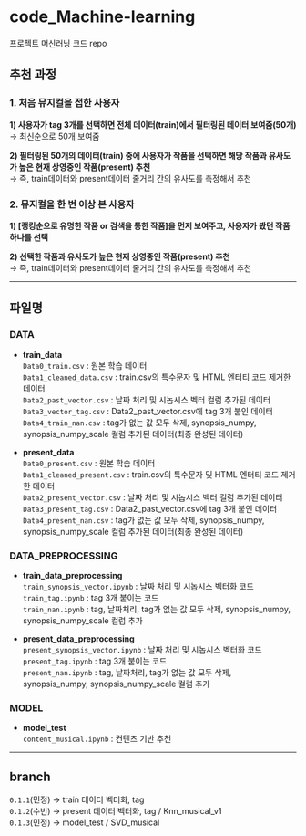 # code_Machine-learning
프로젝트 머신러닝 코드 repo

## 추천 과정
### 1. 처음 뮤지컬을 접한 사용자
**1) 사용자가 tag 3개를 선택하면 전체 데이터(train)에서 필터링된 데이터 보여줌(50개)**\
→ 최신순으로 50개 보여줌

**2) 필터링된 50개의 데이터(train) 중에 사용자가 작품을 선택하면 해당 작품과 유사도가 높은 현재 상영중인 작품(present) 추천**\
→ 즉, train데이터와 present데이터 줄거리 간의 유사도를 측정해서 추천

### 2. 뮤지컬을 한 번 이상 본 사용자
**1) [랭킹순으로 유명한 작품 or 검색을 통한 작품]을 먼저 보여주고, 사용자가 봤던 작품 하나를 선택**

**2) 선택한 작품과 유사도가 높은 현재 상영중인 작품(present) 추천**\
→ 즉, train데이터와 present데이터 줄거리 간의 유사도를 측정해서 추천

----
## 파일명
### DATA
- **train_data**\
`Data0_train.csv` : 원본 학습 데이터\
`Data1_cleaned_data.csv` : train.csv의 특수문자 및 HTML 엔터티 코드 제거한 데이터\
`Data2_past_vector.csv` : 날짜 처리 및 시놉시스 벡터 컬럼 추가된 데이터\
`Data3_vector_tag.csv` : Data2_past_vector.csv에 tag 3개 붙인 데이터\
`Data4_train_nan.csv` :  tag가 없는 값 모두 삭제, synopsis_numpy, synopsis_numpy_scale 컬럼 추가된 데이터(최종 완성된 데이터)

- **present_data**\
`Data0_present.csv` : 원본 학습 데이터\
`Data1_cleaned_present.csv` : train.csv의 특수문자 및 HTML 엔터티 코드 제거한 데이터\
`Data2_present_vector.csv` : 날짜 처리 및 시놉시스 벡터 컬럼 추가된 데이터\
`Data3_present_tag.csv` : Data2_past_vector.csv에 tag 3개 붙인 데이터\
`Data4_present_nan.csv` :  tag가 없는 값 모두 삭제, synopsis_numpy, synopsis_numpy_scale 컬럼 추가된 데이터(최종 완성된 데이터)

### DATA_PREPROCESSING
- **train_data_preprocessing**\
`train_synopsis_vector.ipynb` : 날짜 처리 및 시놉시스 벡터화 코드\
`train_tag.ipynb` : tag 3개 붙이는 코드\
`train_nan.ipynb` : tag, 날짜처리, tag가 없는 값 모두 삭제, synopsis_numpy, synopsis_numpy_scale 컬럼 추가

- **present_data_preprocessing**\
`present_synopsis_vector.ipynb` : 날짜 처리 및 시놉시스 벡터화 코드\
`present_tag.ipynb` : tag 3개 붙이는 코드\
`present_nan.ipynb` : tag, 날짜처리, tag가 없는 값 모두 삭제, synopsis_numpy, synopsis_numpy_scale 컬럼 추가

### MODEL
- **model_test**\
`content_musical.ipynb` : 컨텐츠 기반 추천

----
## branch
`0.1.1`(민정) → train 데이터 벡터화, tag \
`0.1.2`(수빈) → present 데이터 벡터화, tag / Knn_musical_v1 \
`0.1.3`(민정) → model_test / SVD_musical

